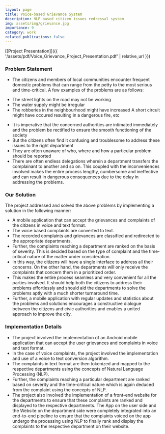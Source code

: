 ```yaml
---
layout: page
title: Voice-based Grievance System
description: NLP based citizen issues redressal system
img: assets/img/grievance.jpg
importance: 9
category: work
related_publications: false
---
```


[[Project Presentation]]({{ '/assets/pdf/Voice_Grievance_Project_Presentation.pdf' | relative_url }})


### Problem Statement
* The citizens and members of local communities encounter frequent domestic problems that can range from the petty to the most serious and time-critical. A few examples of the problems are as follows:
- The street lights on the road may not be working
- The water supply might be irregular
- The robberies in the neighbourhood might have increased
A short circuit might have occured resulting in a dangerous fire, etc
* It is imperative that the concerned authorities are intimated immediately and the problem be rectified to ensure the smooth functioning of the society
* But the citizens often find it confusing and troublesome to address these issues to the right department
* They are often unaware of who, where and how a particular problem should be reported
* There are often endless delegations wherein a department transfers the complainant to another and so on. This coupled with the inconveniences involved makes the entire process lengthy, cumbersome and ineffective and can result in dangerous consequences due to the delay in addressing the problems.


### Our Solution
The project addressed and solved the above problems by implementing a solution in the following manner:

* A mobile application that can accept the grievances and complaints of the citizens in voice and text format.
* The voice based complaints are converted to text.
* The recorded complaints and grievances are classified and redirected to the appropriate departments.
* Further, the complaints reaching a department are ranked on the basis of severity. This is decided based on the type of complaint and the time-critical nature of the matter under consideration.
* In this way, the citizens will have a single interface to address all their concerns. On the other hand, the departments will only receive the complaints that concern them in a prioritized order.
* This makes the entire process seamless and very convenient for all the parties involved. It should help both the citizens to address their problems effortlessly and should aid the departments to solve the problems aptly with a much shorter turnaround time.
* Further, a mobile application with regular updates and statistics about the problems and solutions encourages a constructive dialogue between the citizens and civic authorities and enables a united approach to improve the city.


### Implementation Details
* The project involved the implementation of an Android mobile application that can accept the user grievances and complaints in voice and text format.
* In the case of voice complaints, the project involved the implementation and use of a voice to text conversion algorithm.
* The complaints in text format are then tokenized and mapped to the respective departments using the concepts of Natural Language Processing (NLP).
* Further, the complaints reaching a particular department are ranked based on severity and the time-critical nature which is again deduced from the complaint using the concepts of NLP.
* The project also involved the implementation of a front-end website for the departments to ensure that these complaints are ranked and displayed to the respective departments. The App on the user side and the Website on the department side were completely integrated into an end-to-end pipeline to ensure that the complaints voiced on the app undergo the processing using NLP to finally rank and display the complaints to the respective department on their website.